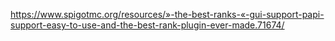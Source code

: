 https://www.spigotmc.org/resources/»-the-best-ranks-«-gui-support-papi-support-easy-to-use-and-the-best-rank-plugin-ever-made.71674/